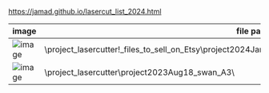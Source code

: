 <link rel="stylesheet" type="text/css" href="/assets/css/styles.css">

https://jamad.github.io/lasercut_list_2024.html


| image | file path info|
| ------------- | ------------- |
| ![image](https://github.com/jamad/jamad.github.io/assets/949913/acc28949-f81b-4519-8924-af2a571cc4d3)|\project_lasercutter\!_files_to_sell_on_Etsy\project2024Jan21_label\A4\A3_bell_flower_update_smaller_for_dish.pdf | 
|  ![image](https://github.com/jamad/jamad.github.io/assets/949913/a0cda0f4-73aa-48e5-9e3c-d5e74f1f7938) |\project_lasercutter\project2023Aug18_swan_A3\ |
